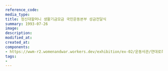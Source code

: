 ```yaml
---
reference_code:
media_type:
title: 정신대할머니 생활기금모금 국민운동본부 성금전달식
summary: 1993-07-26
image:
description:
modified_at:
created_at:
components:
- https://wwm-r2.womenandwar.workers.dev/exhibition/ex-02/운동사관/연대로희망을만들다/두%20차례의%20범국민적%20모금활동을%20통해%20피해자%20지원.jpg
tags:
-
---
```


